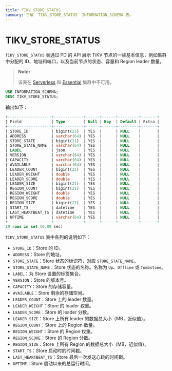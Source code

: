 ```yaml
---
title: TIKV_STORE_STATUS
summary: 了解 `TIKV_STORE_STATUS` INFORMATION_SCHEMA 表。
---
```


# TIKV_STORE_STATUS

`TIKV_STORE_STATUS` 表通过 PD 的 API 展示 TiKV 节点的一些基本信息，例如集群中分配的 ID、地址和端口，以及当前节点的状态、容量和 Region leader 数量。

> **Note:**
>
> 该表在 [Serverless](https://docs.pingcap.com/tidbcloud/select-cluster-tier#tidb-cloud-serverless) 和 [Essential](https://docs.pingcap.com/tidbcloud/select-cluster-tier#essential) 集群中不可用。

```sql
USE INFORMATION_SCHEMA;
DESC TIKV_STORE_STATUS;
```

输出如下：

```sql
+-------------------+-------------+------+------+---------+-------+
| Field             | Type        | Null | Key  | Default | Extra |
+-------------------+-------------+------+------+---------+-------+
| STORE_ID          | bigint(21)  | YES  |      | NULL    |       |
| ADDRESS           | varchar(64) | YES  |      | NULL    |       |
| STORE_STATE       | bigint(21)  | YES  |      | NULL    |       |
| STORE_STATE_NAME  | varchar(64) | YES  |      | NULL    |       |
| LABEL             | json        | YES  |      | NULL    |       |
| VERSION           | varchar(64) | YES  |      | NULL    |       |
| CAPACITY          | varchar(64) | YES  |      | NULL    |       |
| AVAILABLE         | varchar(64) | YES  |      | NULL    |       |
| LEADER_COUNT      | bigint(21)  | YES  |      | NULL    |       |
| LEADER_WEIGHT     | double      | YES  |      | NULL    |       |
| LEADER_SCORE      | double      | YES  |      | NULL    |       |
| LEADER_SIZE       | bigint(21)  | YES  |      | NULL    |       |
| REGION_COUNT      | bigint(21)  | YES  |      | NULL    |       |
| REGION_WEIGHT     | double      | YES  |      | NULL    |       |
| REGION_SCORE      | double      | YES  |      | NULL    |       |
| REGION_SIZE       | bigint(21)  | YES  |      | NULL    |       |
| START_TS          | datetime    | YES  |      | NULL    |       |
| LAST_HEARTBEAT_TS | datetime    | YES  |      | NULL    |       |
| UPTIME            | varchar(64) | YES  |      | NULL    |       |
+-------------------+-------------+------+------+---------+-------+
19 rows in set (0.00 sec)
```

`TIKV_STORE_STATUS` 表中各列的说明如下：

* `STORE_ID`：Store 的 ID。
* `ADDRESS`：Store 的地址。
* `STORE_STATE`：Store 状态的标识符，对应 `STORE_STATE_NAME`。
* `STORE_STATE_NAME`：Store 状态的名称。名称为 `Up`、`Offline` 或 `Tombstone`。
* `LABEL`：为 Store 设置的标签集合。
* `VERSION`：Store 的版本号。
* `CAPACITY`：Store 的存储容量。
* `AVAILABLE`：Store 剩余的存储空间。
* `LEADER_COUNT`：Store 上的 leader 数量。
* `LEADER_WEIGHT`：Store 的 leader 权重。
* `LEADER_SCORE`：Store 的 leader 分数。
* `LEADER_SIZE`：Store 上所有 leader 的数据总大小（MB，近似值）。
* `REGION_COUNT`：Store 上的 Region 数量。
* `REGION_WEIGHT`：Store 的 Region 权重。
* `REGION_SCORE`：Store 的 Region 分数。
* `REGION_SIZE`：Store 上所有 Region 的数据总大小（MB，近似值）。
* `START_TS`：Store 启动时的时间戳。
* `LAST_HEARTBEAT_TS`：Store 最后一次发送心跳的时间戳。
* `UPTIME`：Store 启动以来的总运行时间。